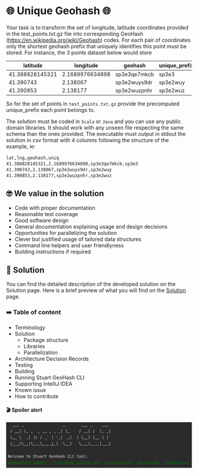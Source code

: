 # :globe_with_meridians: Unique Geohash :globe_with_meridians:

Your task is to transform the set of longitude, latitude coordinates provided in the test_points.txt.gz file into corresponding GeoHash (https://en.wikipedia.org/wiki/Geohash) codes. For each pair of coordinates only the shortest geohash prefix that uniquely identifies this point must be stored. For instance, the 3 points dataset below would store

|latitude        | longitude       | geohash      | unique_prefix |
|----------------|-----------------|--------------|---------------|
|41.388828145321 | 2.1689976634898 | sp3e3qe7mkcb | sp3e3         |
|41.390743       | 2.138067        | sp3e2wuys9dr | sp3e2wuy      |
|41.390853       | 2.138177        | sp3e2wuzpnhr | sp3e2wuz      |

So for the set of points in `test_points.txt.gz` provide the precomputed unique_prefix each point belongs to.

The solution must be coded in `Scala` or `Java` and you can use any public domain libraries. It should work with any unseen file respecting the same schema than the ones provided. The executable must output in stdout the solution in csv format with 4 columns following the structure of the example, ie:

```csv
lat,lng,geohash,uniq
41.388828145321,2.1689976634898,sp3e3qe7mkcb,sp3e3
41.390743,2.138067,sp3e2wuys9dr,sp3e2wuy
41.390853,2.138177,sp3e2wuzpnhr,sp3e2wuz
```

## :nerd_face: We value in the solution
- Code with proper documentation
- Reasonable test coverage
- Good software design
- General documentation explaining usage and design decisions
- Opportunities for parallelizing the solution
- Clever but justified usage of tailored data structures
- Command line helpers and user friendlyness
- Building instructions if required

## :briefcase: Solution
You can find the detailed description of the developed solution on the Solution page. 
Here is a brief preview of what you will find on the [Solution](docs/Solution.md) page.

### :arrow_right: Table of content
- Terminology
- Solution
    - Package structure
    - Libraries
    - Parallelization
- Architecture Decision Records
- Testing
- Building
- Running Stuart GeoHash CLI
- Supporting IntelliJ IDEA
- Known issue
- How to contribute

#### :clapper: Spoiler alert
![geohashcli](docs/images/geohashcli.png)